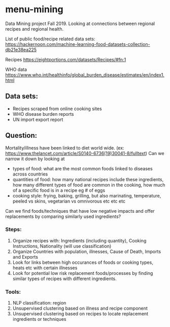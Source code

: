 # menu-mining
Data Mining project Fall 2019. Looking at connections between regional recipes and regional health.

List of public food/recipe related data sets: https://hackernoon.com/machine-learning-food-datasets-collection-db21e38ea225

Recipes https://eightportions.com/datasets/Recipes/#fn:1

WHO data https://www.who.int/healthinfo/global_burden_disease/estimates/en/index1.html

## Data sets: 
  - Recipes scraped from online cooking sites
  - WHO disease burden reports
  - UN import export report
  
## Question:
Mortality/illness have been linked to diet world wide. (ex: https://www.thelancet.com/article/S0140-6736(19)30041-8/fulltext) Can we narrow it down by looking at 
  - types of food: what are the most common foods linked to diseases across countries
  - quantities of food: how many national recipes include these ingredients, how many different types of food are common in the cooking, how much of a specific food is in a recipe eg # of eggs
  - cooking style: frying, baking, grilling, but also marinating, temperature, peeled vs skins, vegetarian vs omnivorous etc etc etc 

Can we find foods/techniques that have low negative impacts and offer replacements by comparing similarly used ingredients?

### Steps:
   1) Organize recipes with: Ingredients (including quantity), Cooking Instructions, Nationality (will use classification)
   2) Organize Countries with population, illnesses, Cause of Death, Imports and Exports
   3) Look for links between high occurances of foods or cooking types, heats etc with certain illnesses
   4) Look for potential low risk replacement foods/processes by finding similar types of recipes with different ingredients.
   
### Tools:
  1) NLP classification: region
  2) Unsupervised clustering based on illness and recipe component
  3) Unsupervised clustering based on recipes to locate replacement ingredients or techniques

